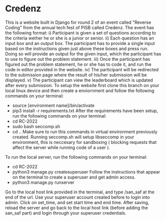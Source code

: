 # Credenz
This is a website built in Django for round 2 of an event called "Reverse Coding" from the annual tech fest of PISB called Credenz. 
The event has the following format:
    i) Participant is given a set of questions according to the criteria wether he or she is a junior or senior. 
    ii) Each question has an input box and an output box. The participant has to provide a single input based on the instructions given just above these boxes and press run.
        Doing so will provide an output for the given input, which the participant has to use to figure out the problem statement.
    iii) Once the participant has figured out the problem statement, he or she has to code it, and run the code in editor provided in the website.
    iv) The participant will be redirected to the submission page where the result of his/her submission will be displayed. 
    v) The participant can view the leaderboard which is updated after every submission. 
To setup the website first clone this branch on your local linux device and then create a enviornment and follow the following commands on your terminal:
- source [environment name]/bin/activate
- pip3 install -r requirements.txt
After the requirements have been setup, run the following commands on your terminal:
- cd RC-2022
- sudo bash seccomp.sh 
- cd .. 
Make sure to run this commands in virtual environment previously created.
Running seccomp.sh will setup libseccomp in your environment, this is neccesary for sandboxing ( blocking requests that affect the server while running code of a user ).

To run the local server, run the following commands on your terminal:
- cd RC-2022
- python3 manage.py createsuperuser
Follow the instructions that appear on the terminal to create a superuser and get admin access.
- python3 manage.py runserver

Go to the local host link provided in the terminal, and type /san_saf at the end of the url.
Use your superuser account created before to login into admin. Click on set_time, and set start time and end time. After saving, reload the server
and go back to the local host link (before adding the san_saf part) and login through your superuser credentials.
